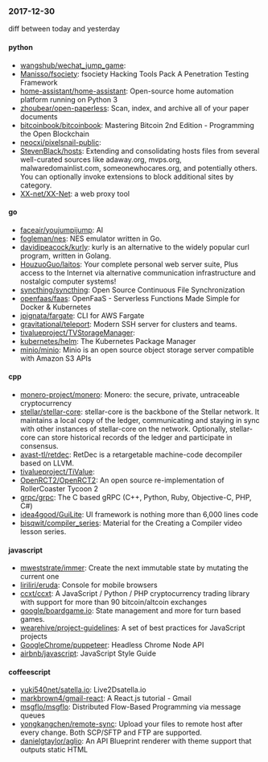 ### 2017-12-30
diff between today and yesterday

#### python
* [wangshub/wechat_jump_game](https://github.com/wangshub/wechat_jump_game): 
* [Manisso/fsociety](https://github.com/Manisso/fsociety): fsociety Hacking Tools Pack  A Penetration Testing Framework
* [home-assistant/home-assistant](https://github.com/home-assistant/home-assistant):  Open-source home automation platform running on Python 3
* [zhoubear/open-paperless](https://github.com/zhoubear/open-paperless): Scan, index, and archive all of your paper documents
* [bitcoinbook/bitcoinbook](https://github.com/bitcoinbook/bitcoinbook): Mastering Bitcoin 2nd Edition - Programming the Open Blockchain
* [neocxi/pixelsnail-public](https://github.com/neocxi/pixelsnail-public): 
* [StevenBlack/hosts](https://github.com/StevenBlack/hosts): Extending and consolidating hosts files from several well-curated sources like adaway.org, mvps.org, malwaredomainlist.com, someonewhocares.org, and potentially others. You can optionally invoke extensions to block additional sites by category.
* [XX-net/XX-Net](https://github.com/XX-net/XX-Net): a web proxy tool

#### go
* [faceair/youjumpijump](https://github.com/faceair/youjumpijump):  AI
* [fogleman/nes](https://github.com/fogleman/nes): NES emulator written in Go.
* [davidjpeacock/kurly](https://github.com/davidjpeacock/kurly): kurly is an alternative to the widely popular curl program, written in Golang.
* [HouzuoGuo/laitos](https://github.com/HouzuoGuo/laitos): Your complete personal web server suite, Plus access to the Internet via alternative communication infrastructure and nostalgic computer systems!
* [syncthing/syncthing](https://github.com/syncthing/syncthing): Open Source Continuous File Synchronization
* [openfaas/faas](https://github.com/openfaas/faas): OpenFaaS - Serverless Functions Made Simple for Docker & Kubernetes
* [jpignata/fargate](https://github.com/jpignata/fargate): CLI for AWS Fargate
* [gravitational/teleport](https://github.com/gravitational/teleport): Modern SSH server for clusters and teams.
* [tivalueproject/TVStorageManager](https://github.com/tivalueproject/TVStorageManager): 
* [kubernetes/helm](https://github.com/kubernetes/helm): The Kubernetes Package Manager
* [minio/minio](https://github.com/minio/minio): Minio is an open source object storage server compatible with Amazon S3 APIs

#### cpp
* [monero-project/monero](https://github.com/monero-project/monero): Monero: the secure, private, untraceable cryptocurrency
* [stellar/stellar-core](https://github.com/stellar/stellar-core): stellar-core is the backbone of the Stellar network. It maintains a local copy of the ledger, communicating and staying in sync with other instances of stellar-core on the network. Optionally, stellar-core can store historical records of the ledger and participate in consensus.
* [avast-tl/retdec](https://github.com/avast-tl/retdec): RetDec is a retargetable machine-code decompiler based on LLVM.
* [tivalueproject/TiValue](https://github.com/tivalueproject/TiValue): 
* [OpenRCT2/OpenRCT2](https://github.com/OpenRCT2/OpenRCT2): An open source re-implementation of RollerCoaster Tycoon 2 
* [grpc/grpc](https://github.com/grpc/grpc): The C based gRPC (C++, Python, Ruby, Objective-C, PHP, C#)
* [idea4good/GuiLite](https://github.com/idea4good/GuiLite): UI framework is nothing more than 6,000 lines code
* [bisqwit/compiler_series](https://github.com/bisqwit/compiler_series): Material for the Creating a Compiler video lesson series.

#### javascript
* [mweststrate/immer](https://github.com/mweststrate/immer): Create the next immutable state by mutating the current one
* [liriliri/eruda](https://github.com/liriliri/eruda): Console for mobile browsers
* [ccxt/ccxt](https://github.com/ccxt/ccxt): A JavaScript / Python / PHP cryptocurrency trading library with support for more than 90 bitcoin/altcoin exchanges
* [google/boardgame.io](https://github.com/google/boardgame.io): State management and more for turn based games.
* [wearehive/project-guidelines](https://github.com/wearehive/project-guidelines): A set of best practices for JavaScript projects
* [GoogleChrome/puppeteer](https://github.com/GoogleChrome/puppeteer): Headless Chrome Node API
* [airbnb/javascript](https://github.com/airbnb/javascript): JavaScript Style Guide

#### coffeescript
* [yuki540net/satella.io](https://github.com/yuki540net/satella.io): Live2Dsatella.io
* [markbrown4/gmail-react](https://github.com/markbrown4/gmail-react): A React.js tutorial - Gmail
* [msgflo/msgflo](https://github.com/msgflo/msgflo): Distributed Flow-Based Programming via message queues
* [yongkangchen/remote-sync](https://github.com/yongkangchen/remote-sync): Upload your files to remote host after every change. Both SCP/SFTP and FTP are supported.
* [danielgtaylor/aglio](https://github.com/danielgtaylor/aglio): An API Blueprint renderer with theme support that outputs static HTML
